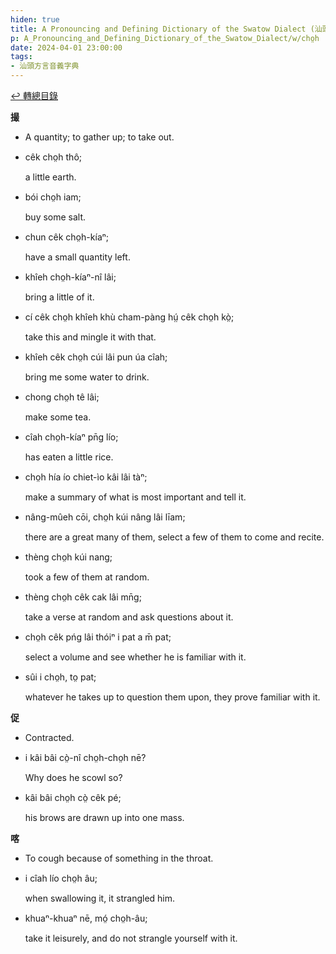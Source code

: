 ```yaml
---
hiden: true
title: A Pronouncing and Defining Dictionary of the Swatow Dialect (汕頭方言音義字典) / cho̤h
p: A_Pronouncing_and_Defining_Dictionary_of_the_Swatow_Dialect/w/cho̤h
date: 2024-04-01 23:00:00
tags: 
- 汕頭方言音義字典
---
```


[↩️ 轉總目錄](/A_Pronouncing_and_Defining_Dictionary_of_the_Swatow_Dialect)


**撮**
- A quantity; to gather up; to take out.

- cêk cho̤h thô;

  a little earth.

- bói cho̤h iam;

  buy some salt.

- chun cêk cho̤h-kíaⁿ;

  have a small quantity left.

- khîeh cho̤h-kíaⁿ-nî lâi;

  bring a little of it.

- cí cêk cho̤h khîeh khù cham-pàng hṳ́ cêk cho̤h kò̤;

  take this and mingle it with that.

- khîeh cêk cho̤h cúi lâi pun úa cîah;

  bring me some water to drink.

- chong cho̤h tê lâi;

  make some tea.

- cîah cho̤h-kíaⁿ pn̄g lío;

  has eaten a little rice.

- cho̤h hía ío chiet-ìo kâi lâi tàⁿ;

  make a summary of what is most important and tell it.

- nâng-mûeh cōi, cho̤h kúi nâng lâi līam;

  there are a great many of them, select a few of them to come and recite.

- thèng cho̤h kúi nang;

  took a few of them at random.

- thèng cho̤h cêk cak lâi mn̄g;

  take a verse at random and ask questions about it.

- cho̤h cêk pńg lâi thóiⁿ i pat a m̄ pat;

  select a volume and see whether he is familiar with it.

- sûi i cho̤h, to̤ pat;

  whatever he takes up to question them upon, they prove familiar with it.

**促**
- Contracted.

- i kâi bâi cò̤-nî cho̤h-cho̤h nē?

  Why does he scowl so?

- kâi bâi cho̤h cò̤ cêk pé;

  his brows are drawn up into one mass.

**喀**
- To cough because of something in the throat.

- i cîah lío cho̤h âu;

  when swallowing it, it strangled him.

- khuaⁿ-khuaⁿ nē, mó̤ cho̤h-âu;

  take it leisurely, and do not strangle yourself with it.